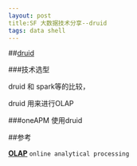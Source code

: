 ```yaml
---
layout: post
title:SF 大数据技术分享--druid
tags: data shell
---
```


##[druid](http://druid.io/)

###技术选型

druid 和 spark等的比较， 

druid 用来进行OLAP

###oneAPM 使用druid


##参考

[**OLAP**](https://en.wikipedia.org/wiki/Online_analytical_processing#Overview_of_OLAP_systems)  `online analytical processing`


